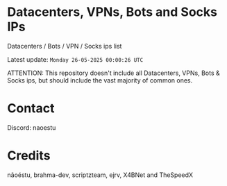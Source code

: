 # Datacenters, VPNs, Bots and Socks IPs
 
Datacenters / Bots / VPN / Socks ips list

Latest update: `Monday 26-05-2025 00:00:26 UTC` 

ATTENTION: This repository doesn't include all Datacenters, VPNs, Bots & Socks ips, 
but should include the vast majority of common ones.

# Contact
Discord: naoestu

# Credits
nãoéstu, brahma-dev, scriptzteam, ejrv, X4BNet and TheSpeedX
